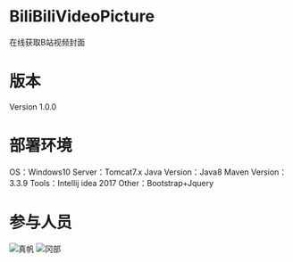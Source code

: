 # BiliBiliVideoPicture
在线获取B站视频封面

# 版本
Version 1.0.0

# 部署环境
OS：Windows10
Server：Tomcat7.x
Java Version：Java8
Maven Version：3.3.9
Tools：Intellij idea 2017
Other：Bootstrap+Jquery

# 参与人员
![真帆](https://maho.me/)
![冈部](https://github.com/smallclover)
